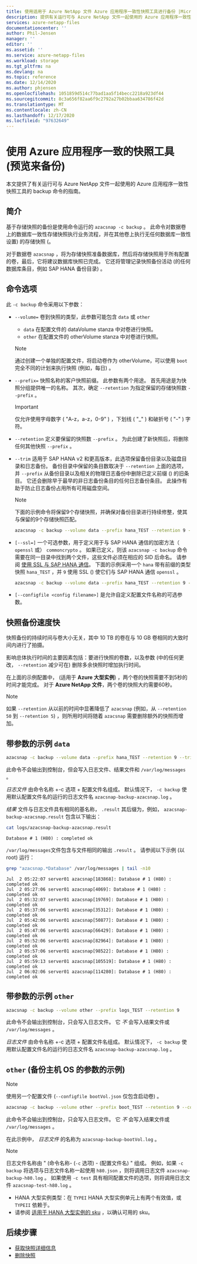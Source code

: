 ```yaml
---
title: 使用适用于 Azure NetApp 文件 Azure 应用程序一致性快照工具进行备份 |Microsoft Docs
description: 提供有关运行可与 Azure NetApp 文件一起使用的 Azure 应用程序一致性快照工具的 backup 命令的指南。
services: azure-netapp-files
documentationcenter: ''
author: Phil-Jensen
manager: ''
editor: ''
ms.assetid: ''
ms.service: azure-netapp-files
ms.workload: storage
ms.tgt_pltfrm: na
ms.devlang: na
ms.topic: reference
ms.date: 12/14/2020
ms.author: phjensen
ms.openlocfilehash: 1051859d514c77bad1aa5f14becc2218a923df44
ms.sourcegitcommit: 8c3a656f82aa6f9c2792a27b02bbaa634786f42d
ms.translationtype: MT
ms.contentlocale: zh-CN
ms.lasthandoff: 12/17/2020
ms.locfileid: "97632649"
---
```

# <a name="back-up-using-azure-application-consistent-snapshot-tool-preview"></a>使用 Azure 应用程序一致的快照工具 (预览来备份) 

本文提供了有关运行可与 Azure NetApp 文件一起使用的 Azure 应用程序一致性快照工具的 backup 命令的指南。

## <a name="introduction"></a>简介

基于存储快照的备份是使用命令运行的 `azacsnap -c backup` 。  此命令对数据卷上的数据库一致性存储快照执行业务流程，并在其他卷上执行无任何数据库一致性设置) 的存储快照 (。  

对于数据卷 `azacsnap` ，将为存储快照准备数据库，然后将存储快照用于所有配置的卷，最后，它将建议数据库快照已完成。  它还将管理记录快照备份活动 (的任何数据库条目，例如 SAP HANA 备份目录) 。

## <a name="command-options"></a>命令选项

此 `-c backup` 命令采用以下参数：

- `--volume=` 卷到快照的类型，此参数可能包含 `data` 或 `other`
  - `data` 在配置文件的 dataVolume stanza 中对卷进行快照。
  - `other` 在配置文件的 otherVolume stanza 中对卷进行快照。
  
  > [!NOTE]
  > 通过创建一个单独的配置文件，将启动卷作为 otherVolume，可以使用 `boot` 完全不同的计划来执行快照 (例如，每日) 。

- `--prefix=` 快照名称的客户快照前缀。 此参数有两个用途。 首先用途是为快照分组提供唯一的名称。 其次，确定 `--retention` 为指定保留的存储快照数 `--prefix` 。

    > [!IMPORTANT]
    > 仅允许使用字母数字 ( "A-z，a-z，0-9" ) ，下划线 ( "_" ) 和破折号 ( "-" ) 字符。

- `--retention` 定义要保留的快照数 `--prefix` 。 为此创建了新快照后，将删除任何其他快照 `--prefix` 。

- `--trim` 适用于 SAP HANA v2 和更高版本，此选项保留备份目录以及磁盘目录和日志备份。 备份目录中保留的条目数取决于 `--retention` 上面的选项，并 `--prefix` 从备份目录以及相关的物理日志备份中删除已定义前缀 () 的旧条目。 它还会删除早于最早的非日志备份条目的任何日志备份条目。 此操作有助于防止日志备份占用所有可用磁盘空间。

  > [!NOTE]
  > 下面的示例命令将保留9个存储快照，并确保对备份目录进行持续修整，使其与保留的9个存储快照匹配。

    ```bash
    azacsnap -c backup --volume data --prefix hana_TEST --retention 9 --trim
    ```

- `[--ssl=]` 一个可选参数，用于定义用于与 SAP HANA 通信的加密方法（ `openssl` 或） `commoncrypto` 。 如果已定义，则该 `azacsnap -c backup` 命令需要在同一目录中找到两个文件，这些文件必须在相应的 SID 后命名。 请参阅 [使用 SSL 与 SAP HANA 通信](azacsnap-installation.md#using-ssl-for-communication-with-sap-hana)。 下面的示例采用一个 `hana` 带有前缀的类型快照 `hana_TEST` ，并 `9` 使用 SSL () 使它们与 SAP HANA 通信 `openssl` 。

    ```bash
    azacsnap -c backup --volume data --prefix hana_TEST --retention 9 --trim --ssl=openssl
    ```

- `[--configfile <config filename>]` 是允许自定义配置文件名称的可选参数。

## <a name="snapshot-backups-are-fast"></a>快照备份速度快

快照备份的持续时间与卷大小无关，其中 10 TB 的卷在与 10 GB 卷相同的大致时间内进行了拍摄。  

影响总体执行时间的主要因素包括：要进行快照的卷数，以及参数 (中的任何更改， `--retention` 减少可在) 删除多余快照时增加执行时间。

在上面的示例配置中， (适用于 **Azure 大型实例**) ，两个卷的快照需要不到5秒的时间才能完成。 对于 **Azure NetApp 文件**，两个卷的快照大约需要60秒。

> [!NOTE]
> 如果 `--retention` 从以前的时间中显著降低了 `azacsnap` (例如，从 `--retention 50` 到 `--retention 5`) ，则所用时间将随着 `azacsnap` 需要删除额外的快照而增加。

## <a name="example-with-data-parameter"></a>带参数的示例 `data`

```bash
azacsnap -c backup --volume data --prefix hana_TEST --retention 9 --trim
```

此命令不会输出到控制台，但会写入日志文件、结果文件和 `/var/log/messages` 。

*日志文件* 由命令名称 +-c 选项 + 配置文件名组成。 默认情况下， `-c backup` 使用默认配置文件名的运行的日志文件名 `azacsnap-backup-azacsnap.log` 。

*结果* 文件与日志文件具有相同的基名称， `.result` 其后缀为，例如， `azacsnap-backup-azacsnap.result` 包含以下输出：

```bash
cat logs/azacsnap-backup-azacsnap.result
```

```output
Database # 1 (H80) : completed ok
```

`/var/log/messages`文件包含与文件相同的输出 `.result` 。 请参阅以下示例 (以 root) 运行：

```bash
grep "azacsnap.*Database" /var/log/messages | tail -n10
```

```output
Jul  2 05:22:07 server01 azacsnap[183868]: Database # 1 (H80) : completed ok
Jul  2 05:27:06 server01 azacsnap[4069]: Database # 1 (H80) : completed ok
Jul  2 05:32:07 server01 azacsnap[19769]: Database # 1 (H80) : completed ok
Jul  2 05:37:06 server01 azacsnap[35312]: Database # 1 (H80) : completed ok
Jul  2 05:42:06 server01 azacsnap[50877]: Database # 1 (H80) : completed ok
Jul  2 05:47:06 server01 azacsnap[66429]: Database # 1 (H80) : completed ok
Jul  2 05:52:06 server01 azacsnap[82964]: Database # 1 (H80) : completed ok
Jul  2 05:57:06 server01 azacsnap[98522]: Database # 1 (H80) : completed ok
Jul  2 05:59:13 server01 azacsnap[105519]: Database # 1 (H80) : completed ok
Jul  2 06:02:06 server01 azacsnap[114280]: Database # 1 (H80) : completed ok
```

## <a name="example-with-other-parameter"></a>带参数的示例 `other`

```bash
azacsnap -c backup --volume other --prefix logs_TEST --retention 9
```

此命令不会输出到控制台，只会写入日志文件。  它 _不_ 会写入结果文件或 `/var/log/messages` 。

*日志文件* 由命令名称 +-c 选项 + 配置文件名组成。 默认情况下， `-c backup` 使用默认配置文件名的运行的日志文件名 `azacsnap-backup-azacsnap.log` 。

## <a name="example-with-other-parameter-to-backup-host-os"></a>`other` (备份主机 OS 的参数的示例) 

> [!NOTE]
> 使用另一个配置文件 (`--configfile bootVol.json` 仅包含启动卷) 。

```bash
azacsnap -c backup --volume other --prefix boot_TEST --retention 9 --configfile bootVol.json
```

此命令不会输出到控制台，只会写入日志文件。  它 _不_ 会写入结果文件或 `/var/log/messages` 。

在此示例中， *日志文件* 的名称为 `azacsnap-backup-bootVol.log` 。

> [!NOTE]
> 日志文件名称由 " (命令名称- (`-c` 选项) - (配置文件名) " 组成。  例如，如果 `-c backup` 将选项与日志文件名称一起使用 `h80.json` ，则将调用日志文件 `azacsnap-backup-h80.log` 。  如果使用 `-c test` 具有相同配置文件的选项，则将调用日志文件 `azacsnap-test-h80.log` 。

- HANA 大型实例类型：在 `TYPEI` HANA 大型实例单元上有两个有效值，或 `TYPEII` 依赖于。
- 请参阅 [适用于 HANA 大型实例的 sku](/azure/virtual-machines/workloads/sap/hana-available-skus) ，以确认可用的 sku。

## <a name="next-steps"></a>后续步骤

- [获取快照详细信息](azacsnap-cmd-ref-details.md)
- [删除快照](azacsnap-cmd-ref-delete.md)
